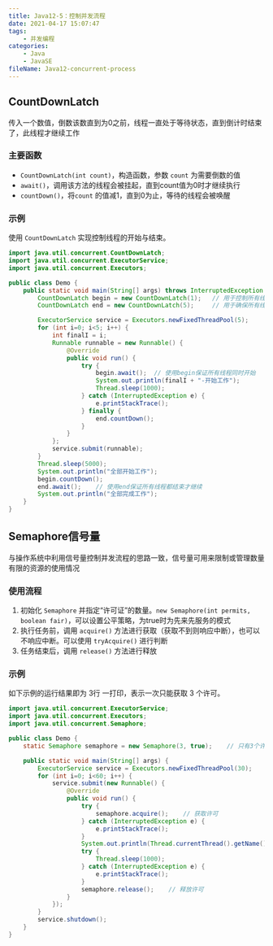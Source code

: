 ```yaml
---
title: Java12-5：控制并发流程
date: 2021-04-17 15:07:47
tags:
	- 并发编程
categories:
	- Java
	- JavaSE
fileName: Java12-concurrent-process
---
```


## CountDownLatch

传入一个数值，倒数该数直到为0之前，线程一直处于等待状态，直到倒计时结束了，此线程才继续工作

### 主要函数

* `CountDownLatch(int count)`，构造函数，参数 `count` 为需要倒数的值
* `await()`，调用该方法的线程会被挂起，直到count值为0时才继续执行
* `countDown()`，将`count` 的值减1，直到0为止，等待的线程会被唤醒

### 示例

使用 `CountDownLatch` 实现控制线程的开始与结束。

```java
import java.util.concurrent.CountDownLatch;
import java.util.concurrent.ExecutorService;
import java.util.concurrent.Executors;

public class Demo {
    public static void main(String[] args) throws InterruptedException {
        CountDownLatch begin = new CountDownLatch(1);   // 用于控制所有线程同时开始
        CountDownLatch end = new CountDownLatch(5);     // 用于确保所有线程都运行完成了

        ExecutorService service = Executors.newFixedThreadPool(5);
        for (int i=0; i<5; i++) {
            int finalI = i;
            Runnable runnable = new Runnable() {
                @Override
                public void run() {
                    try {
                        begin.await();	// 使用begin保证所有线程同时开始
                        System.out.println(finalI + "-开始工作");
                        Thread.sleep(1000);
                    } catch (InterruptedException e) {
                        e.printStackTrace();
                    } finally {
                        end.countDown();	
                    }
                }
            };
            service.submit(runnable);
        }
        Thread.sleep(5000);
        System.out.println("全部开始工作");
        begin.countDown();
        end.await();	// 使用end保证所有线程都结束才继续
        System.out.println("全部完成工作");
    }
}
```



## Semaphore信号量

与操作系统中利用信号量控制并发流程的思路一致，信号量可用来限制或管理数量有限的资源的使用情况

### 使用流程

1. 初始化 `Semaphore` 并指定“许可证”的数量。`new Semaphore(int permits, boolean fair)`，可以设置公平策略，为true时为先来先服务的模式
2. 执行任务前，调用 `acquire()` 方法进行获取（获取不到则响应中断），也可以不响应中断。可以使用 `tryAcquire()` 进行判断
3. 任务结束后，调用 `release()` 方法进行释放

### 示例

如下示例的运行结果即为 3行 一打印，表示一次只能获取 3 个许可。

```java
import java.util.concurrent.ExecutorService;
import java.util.concurrent.Executors;
import java.util.concurrent.Semaphore;

public class Demo {
    static Semaphore semaphore = new Semaphore(3, true);	// 只有3个许可

    public static void main(String[] args) {
        ExecutorService service = Executors.newFixedThreadPool(30);
        for (int i=0; i<60; i++) {
            service.submit(new Runnable() {
                @Override
                public void run() {
                    try {
                        semaphore.acquire();    // 获取许可
                    } catch (InterruptedException e) {
                        e.printStackTrace();
                    }
                    System.out.println(Thread.currentThread().getName() + "拿到许可");
                    try {
                        Thread.sleep(1000);
                    } catch (InterruptedException e) {
                        e.printStackTrace();
                    }
                    semaphore.release();    // 释放许可
                }
            });
        }
        service.shutdown();
    }
}
```